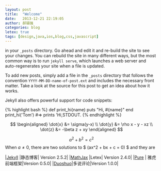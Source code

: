```yaml
---
layout: post
title:  "Welcome"
date:   2013-12-21 22:19:05
author: 郝锡强
categories: blog
letex: true
tags: [design,java,ios,blog,css,javascript]
---
```

in your `_posts` directory. Go ahead and edit it and re-build the site to see your changes. You can rebuild the site in many different ways, but the most common way is to run `jekyll serve`, which launches a web server and auto-regenerates your site when a file is updated.

To add new posts, simply add a file in the `_posts` directory that follows the convention `YYYY-MM-DD-name-of-post.ext` and includes the necessary front matter. Take a look at the source for this post to get an idea about how it works.
<!-- more -->
Jekyll also offers powerful support for code snippets:

{% highlight bash %}
def print_hi(name)
  puts "Hi, #{name}"
end
print_hi('Tom')
#=> prints 'Hi,STDOUT.
{% endhighlight %}

$$ 
\begin{aligned} \dot{x} &= \sigma(y-x) \\ 
\dot{y} &= \rho x - y - xz \\ 
\dot{z} &= -\beta z + xy \end{aligned} 
$$

$$a^2 + b^2 = c^2$$
When $a \ne 0$, there are two solutions to $ \(ax^2 + bx + c = 0\) $ and they are 




|[Jekyll](http://jekyllrb.com/)  |静态博客| Version 2.5.2|
|[MathJax](http://www.mathjax.org/)  |Letex| Version 2.4.0|
|[Pure](http://purecss.io/)     | 雅虎前端框架|Version 0.5.0|
|[Duoshuo](http://duoshuo.com/)|多说评论|Version 1.0.0|
